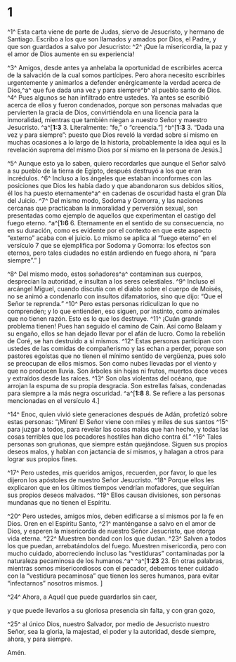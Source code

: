 # 1 
^1^ Esta carta viene de parte de Judas, siervo de Jesucristo, y hermano de Santiago. Escribo a los que son llamados y amados por Dios, el Padre, y que son guardados a salvo por Jesucristo: ^2^ ¡Que la misericordia, la paz y el amor de Dios aumente en su experiencia! 

^3^ Amigos, desde antes ya anhelaba la oportunidad de escribirles acerca de la salvación de la cual somos partícipes. Pero ahora necesito escribirles urgentemente y animarlos a defender enérgicamente la verdad acerca de Dios,^a^ que fue dada una vez y para siempre^b^ al pueblo santo de Dios. ^4^ Pues algunos se han infiltrado entre ustedes. Ya antes se escribió acerca de ellos y fueron condenados, porque son personas malvadas que pervierten la gracia de Dios, convirtiéndola en una licencia para la inmoralidad, mientras que también niegan a nuestro Señor y maestro Jesucristo. 
^a^[**1:3** 3. Literalmente: “fe,” o “creencia.”] ^b^[**1:3** 3. “Dada una vez y para siempre”: puesto que Dios reveló la verdad sobre sí mismo en muchas ocasiones a lo largo de la historia, probablemente la idea aquí es la revelación suprema del mismo Dios por sí mismo en la persona de Jesús.]

^5^ Aunque esto ya lo saben, quiero recordarles que aunque el Señor salvó a su pueblo de la tierra de Egipto, después destruyó a los que eran incrédulos. ^6^ Incluso a los ángeles que estaban inconformes con las posiciones que Dios les había dado y que abandonaron sus debidos sitios, él los ha puesto eternamente^a^ en cadenas de oscuridad hasta el gran Día del Juicio. ^7^ Del mismo modo, Sodoma y Gomorra, y las naciones cercanas que practicaban la inmoralidad y perversión sexual, son presentadas como ejemplo de aquellos que experimentan el castigo del fuego eterno. 
^a^[**1:6** 6. Eternamente en el sentido de su consecuencia, no en su duración, como es evidente por el contexto en que este aspecto “externo” acaba con el juicio. Lo mismo se aplica al “fuego eterno” en el versículo 7 que se ejemplifica por Sodoma y Gomorra: los efectos son eternos, pero tales ciudades no están ardiendo en fuego ahora, ni “para siempre”.” ]

^8^ Del mismo modo, estos soñadores^a^ contaminan sus cuerpos, desprecian la autoridad, e insultan a los seres celestiales. ^9^ Incluso el arcángel Miguel, cuando discutía con el diablo sobre el cuerpo de Moisés, no se animó a condenarlo con insultos difamatorios, sino que dijo: “Que el Señor te reprenda.” ^10^ Pero estas personas ridiculizan lo que no comprenden; y lo que entienden, eso siguen, por instinto, como animales que no tienen razón. Esto es lo que los destruye. ^11^ ¡Cuán grande problema tienen! Pues han seguido el camino de Caín. Así como Balaam y su engaño, ellos se han dejado llevar por el afán de lucro. Como la rebelión de Coré, se han destruido a sí mismos. ^12^ Estas personas participan con ustedes de las comidas de compañerismo y las echan a perder, porque son pastores egoístas que no tienen el mínimo sentido de vergüenza, pues solo se preocupan de ellos mismos. Son como nubes llevadas por el viento y que no producen lluvia. Son árboles sin hojas ni frutos, muertos doce veces y extraídos desde las raíces. ^13^ Son olas violentas del océano, que arrojan la espuma de su propia desgracia. Son estrellas falsas, condenadas para siempre a la más negra oscuridad. 
^a^[**1:8** 8. Se refiere a las personas mencionadas en el versículo 4.]

^14^ Enoc, quien vivió siete generaciones después de Adán, profetizó sobre estas personas: “¡Miren! El Señor viene con miles y miles de sus santos ^15^ para juzgar a todos, para revelar las cosas malas que han hecho, y todas las cosas terribles que los pecadores hostiles han dicho contra él.” ^16^ Tales personas son gruñonas, que siempre están quejándose. Siguen sus propios deseos malos, y hablan con jactancia de sí mismos, y halagan a otros para lograr sus propios fines. 

^17^ Pero ustedes, mis queridos amigos, recuerden, por favor, lo que les dijeron los apóstoles de nuestro Señor Jesucristo. ^18^ Porque ellos les explicaron que en los últimos tiempos vendrían mofadores, que seguirían sus propios deseos malvados. ^19^ Ellos causan divisiones, son personas mundanas que no tienen el Espíritu. 

^20^ Pero ustedes, amigos míos, deben edificarse a sí mismos por la fe en Dios. Oren en el Espíritu Santo, ^21^ manténganse a salvo en el amor de Dios, y esperen la misericordia de nuestro Señor Jesucristo, que otorga vida eterna. ^22^ Muestren bondad con los que dudan. ^23^ Salven a todos los que puedan, arrebatándolos del fuego. Muestren misericordia, pero con mucho cuidado, aborreciendo incluso las “vestiduras” contaminadas por la naturaleza pecaminosa de los humanos.^a^ 
^a^[**1:23** 23. En otras palabras, mientras somos misericordiosos con el pecador, debemos tener cuidado con la “vestidura pecaminosa” que tienen los seres humanos, para evitar “infectarnos” nosotros mismos. ]

^24^ Ahora, a Aquél que puede guardarlos sin caer, 

y que puede llevarlos a su gloriosa presencia sin falta, y con gran gozo, 

^25^ al único Dios, nuestro Salvador, por medio de Jesucristo nuestro Señor, sea la gloria, la majestad, el poder y la autoridad, desde siempre, ahora, y para siempre. 

Amén. 